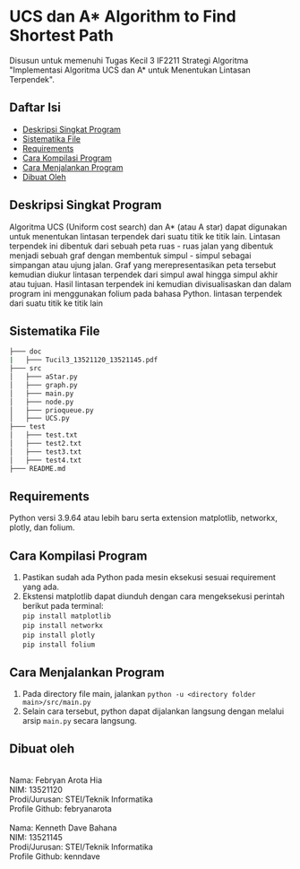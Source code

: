 # UCS dan A* Algorithm to Find Shortest Path
Disusun untuk memenuhi Tugas Kecil 3 IF2211 Strategi Algoritma "Implementasi Algoritma UCS dan A* untuk Menentukan Lintasan 
Terpendek".

## Daftar Isi
* [Deskripsi Singkat Program](#deskripsi-singkat-program)
* [Sistematika File](#sistematika-file)
* [Requirements](#requirements)
* [Cara Kompilasi Program](#cara-kompilasi-program)
* [Cara Menjalankan Program](#cara-menjalankan-program)
* [Dibuat Oleh](#dibuat-oleh)
## Deskripsi Singkat Program
  Algoritma UCS (Uniform cost search) dan A* (atau A star) dapat digunakan untuk menentukan lintasan terpendek dari suatu titik ke titik lain. Lintasan terpendek ini dibentuk dari sebuah peta ruas - ruas jalan yang dibentuk menjadi sebuah graf dengan membentuk simpul - simpul sebagai simpangan atau ujung jalan. Graf yang merepresentasikan peta tersebut kemudian diukur lintasan terpendek dari simpul awal hingga simpul akhir atau tujuan. Hasil lintasan terpendek ini kemudian divisualisaskan dan dalam program ini menggunakan folium pada bahasa Python.
lintasan terpendek dari suatu titik ke titik lain
## Sistematika File
```bash
├─── doc
|   ├─── Tucil3_13521120_13521145.pdf
├─── src
│   ├─── aStar.py
│   ├─── graph.py
│   ├─── main.py
│   ├─── node.py
│   ├─── prioqueue.py
│   ├─── UCS.py
├─── test
│   ├─── test.txt
│   ├─── test2.txt
│   ├─── test3.txt
│   ├─── test4.txt
├─── README.md
```
## Requirements
Python versi 3.9.64 atau lebih baru serta extension matplotlib, networkx, plotly, dan folium.
## Cara Kompilasi Program
1. Pastikan sudah ada Python pada mesin eksekusi sesuai requirement yang ada.
2. Ekstensi matplotlib dapat diunduh dengan cara mengeksekusi perintah berikut pada terminal: <br /> 
`pip install matplotlib` <br />
`pip install networkx` <br />
`pip install plotly` <br />
`pip install folium` <br />
## Cara Menjalankan Program
1. Pada directory file main, jalankan `python -u <directory folder main>/src/main.py`
2. Selain cara tersebut, python dapat dijalankan langsung dengan melalui arsip `main.py` secara langsung.
## Dibuat oleh
<br /> Nama: Febryan Arota Hia
<br /> NIM: 13521120
<br /> Prodi/Jurusan: STEI/Teknik Informatika
<br /> Profile Github: febryanarota
<br />
<br /> Nama: Kenneth Dave Bahana
<br /> NIM: 13521145
<br /> Prodi/Jurusan: STEI/Teknik Informatika
<br /> Profile Github: kenndave

